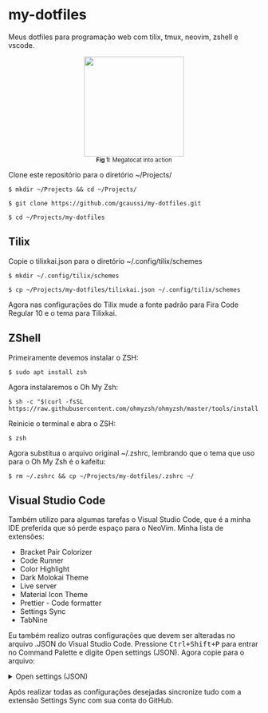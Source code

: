 # my-dotfiles

Meus dotfiles para programação web com tilix, tmux, neovim, zshell e vscode.

<div align="center">
<img src="https://octodex.github.com/images/megacat-2.png" width="200"><br>
<sup><strong>Fig 1:</strong> Megatocat into action</sup>
</div>

Clone este repositório para o diretório ~/Projects/

```
$ mkdir ~/Projects && cd ~/Projects/

$ git clone https://github.com/gcaussi/my-dotfiles.git

$ cd ~/Projects/my-dotfiles
```

## Tilix

Copie o tilixkai.json para o diretório ~/.config/tilix/schemes

```
$ mkdir ~/.config/tilix/schemes

$ cp ~/Projects/my-dotfiles/tilixkai.json ~/.config/tilix/schemes
```

Agora nas configurações do Tilix mude a fonte padrão para Fira Code Regular 10 e o tema para Tilixkai.

## ZShell

Primeiramente devemos instalar o ZSH:

```
$ sudo apt install zsh
```

Agora instalaremos o Oh My Zsh:

```
$ sh -c "$(curl -fsSL https://raw.githubusercontent.com/ohmyzsh/ohmyzsh/master/tools/install.sh)"
```

Reinicie o terminal e abra o ZSH:

```
$ zsh
```

Agora substitua o arquivo original ~/.zshrc, lembrando que o tema que uso para o Oh My Zsh é o kafeitu:

```
$ rm ~/.zshrc && cp ~/Projects/my-dotfiles/.zshrc ~/
```

## Visual Studio Code

Também utilizo para algumas tarefas o Visual Studio Code, que é a minha IDE preferida que só perde espaço para o NeoVim. Minha lista de extensões:

* Bracket Pair Colorizer
* Code Runner
* Color Highlight
* Dark Molokai Theme
* Live server
* Material Icon Theme
* Prettier - Code formatter
* Settings Sync
* TabNine

Eu também realizo outras configurações que devem ser alteradas no arquivo .JSON do Visual Studio Code. Pressione <kbd>Ctrl+Shift+P</kbd> para entrar no Command Palette e digite Open settings (JSON). Agora copie para o arquivo:


<details>
<summary>Open settings (JSON)</summary>
<pre>

```json
{
    "workbench.iconTheme": "material-icon-theme",
    "workbench.startupEditor": "none",
    "workbench.editor.labelFormat": "short",
    "terminal.integrated.shell.osx": "/bin/zsh",
    "terminal.integrated.fontSize": 14,
    "editor.tabSize": 2,
    "editor.fontSize": 14,
    "editor.lineHeight": 20,
    "editor.fontFamily": "Fira Code",
    "editor.fontLigatures": true,
    "editor.rulers": [80, 120],
    "editor.renderLineHighlight": "gutter",
    "window.zoomLevel": 0,
    "explorer.compactFolders": false,
    "extensions.ignoreRecommendations": true,
    "tabnine.experimentalAutoImports": true,

    "material-icon-theme.folders.associations": {
        "infra": "app",
        "entities": "class",
        "schemas": "class",
        "typeorm": "database",
        "repositories": "mappings",
        "http": "container",
        "migrations": "tools",
        "modules": "components",
        "implementations": "core",
        "dtos": "typescript",
        "fakes": "mock",
        "websockets": "pipe",
        "protos": "pipe",
        "grpc": "pipe"
    },

    "material-icon-theme.files.associations": {
        "ormconfig.json": "database",
        "tsconfig.json": "tune",
        "*.proto": "3d"
    },

    "files.exclude": {
        "**/.git": true,
        "**/.svn": true,
        "**/.hg": true,
        "**/CVS": true,
        "**/.DS_Store": true,
        "node_modules": true
    },

"workbench.colorTheme": "Dark (Molokai)",
"workbench.activityBar.visible": true,

} 
```

</details>

Após realizar todas as configurações desejadas sincronize tudo com a extensão Settings Sync com sua conta do GitHub.
